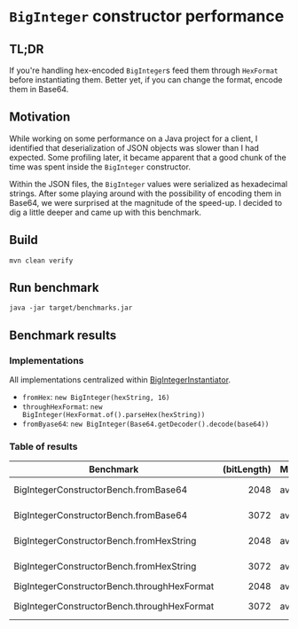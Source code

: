 # `BigInteger` constructor performance

## TL;DR

If you're handling hex-encoded `BigInteger`s feed them through `HexFormat` before instantiating them.
Better yet, if you can change the format, encode them in Base64.

## Motivation

While working on some performance on a Java project for a client, I identified that deserialization of JSON objects was
slower than I had expected. Some profiling later, it became apparent that a good chunk of the time was spent inside the
`BigInteger` constructor.

Within the JSON files, the `BigInteger` values were serialized as hexadecimal strings.
After some playing around with the possibility of encoding them in Base64, we were surprised at the magnitude of the
speed-up.
I decided to dig a little deeper and came up with this benchmark.

## Build

`mvn clean verify`

## Run benchmark

`java -jar target/benchmarks.jar`

## Benchmark results

### Implementations

All implementations centralized
within [BigIntegerInstantiator](src/main/java/me/thof/sandbox/bigintegerconstructorperf/BigIntegerInstantiator.java).

- `fromHex`: `new BigInteger(hexString, 16)`
- `throughHexFormat`: `new BigInteger(HexFormat.of().parseHex(hexString))`
- `fromByase64`: `new BigInteger(Base64.getDecoder().decode(base64))`

### Table of results

| Benchmark                                   | (bitLength) | Mode | Cnt |     Score |      Error | Units |
|---------------------------------------------|------------:|------|-----|----------:|-----------:|-------|
| BigIntegerConstructorBench.fromBase64       |        2048 | avgt | 3   |   460.397 | ±  215.369 | ns/op |
| BigIntegerConstructorBench.fromBase64       |        3072 | avgt | 3   |   610.859 | ±  563.657 | ns/op |
| BigIntegerConstructorBench.fromHexString    |        2048 | avgt | 3   |  5549.389 | ±  100.973 | ns/op |
| BigIntegerConstructorBench.fromHexString    |        3072 | avgt | 3   | 12161.285 | ± 1488.165 | ns/op |
| BigIntegerConstructorBench.throughHexFormat |        2048 | avgt | 3   |   455.874 | ±   70.699 | ns/op |
| BigIntegerConstructorBench.throughHexFormat |        3072 | avgt | 3   |   698.157 | ±  108.850 | ns/op |

